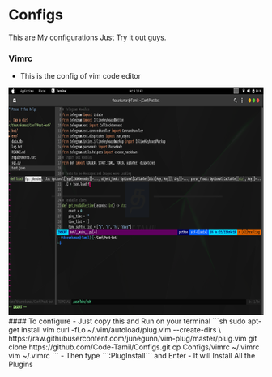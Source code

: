 # Configs
This are My configurations Just Try it out guys.

### Vimrc
- This is the config of vim code editor
<img src="https://github.com/Code-Tamil/Configs/blob/main/img/vim.png?raw=true" height="450">
#### To configure
- Just copy this and Run on your terminal
```sh
sudo apt-get install vim
curl -fLo ~/.vim/autoload/plug.vim --create-dirs \
    https://raw.githubusercontent.com/junegunn/vim-plug/master/plug.vim
git clone https://github.com/Code-Tamil/Configs.git
cp Configs/vimrc ~/.vimrc
vim ~/.vimrc
```
- Then type ```:PlugInstall``` and Enter
- It will Install All the Plugins
